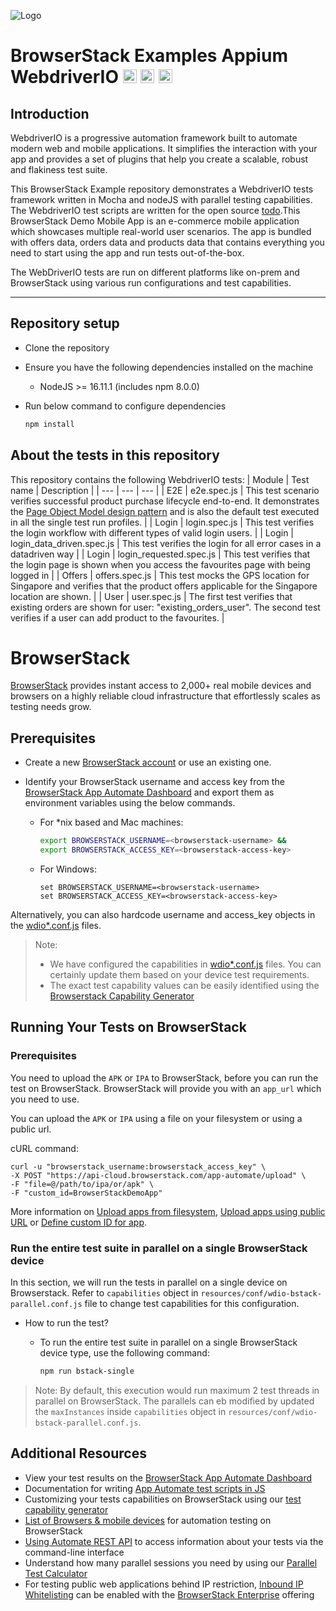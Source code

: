 ![Logo](https://www.browserstack.com/images/static/header-logo.jpg)

# BrowserStack Examples Appium WebdriverIO <a href="https://webdriver.io/"><img src="https://avatars.githubusercontent.com/u/72550141?s=48&v=4" alt="WebdriverIO" height="22" /></a> <a href="https://nodejs.org/en/"><img src="https://brandslogos.com/wp-content/uploads/images/large/nodejs-icon-logo.png" alt="nodejs" height="22" /></a> <a href="https://mochajs.org/"><img src="https://brandslogos.com/wp-content/uploads/images/large/mocha-logo.png" alt="mochs" height="22" /></a>

## Introduction

WebdriverIO is a progressive automation framework built to automate modern web and mobile applications. It simplifies the interaction with your app and provides a set of plugins that help you create a scalable, robust and flakiness test suite.

This BrowserStack Example repository demonstrates a WebdriverIO tests framework written in Mocha and nodeJS with parallel testing capabilities. The WebdriverIO test scripts are written for the open source [todo](todo).This BrowserStack Demo Mobile App is an e-commerce mobile application which showcases multiple real-world user scenarios. The app is bundled with offers data, orders data and products data that contains everything you need to start using the app and run tests out-of-the-box.

The WebDriverIO tests are run on different platforms like on-prem and BrowserStack using various run configurations and test capabilities.

---

## Repository setup

- Clone the repository

- Ensure you have the following dependencies installed on the machine
  - NodeJS >= 16.11.1 (includes npm 8.0.0)

- Run below command to configure dependencies

    ```sh
    npm install
    ```
## About the tests in this repository

This repository contains the following WebdriverIO tests:
| Module   | Test name                          | Description |
| ---      | ---                                | --- |
| E2E      | e2e.spec.js                       | This test scenario verifies successful product purchase lifecycle end-to-end. It demonstrates the [Page Object Model design pattern](https://www.browserstack.com/guide/page-object-model-in-selenium) and is also the default test executed in all the single test run profiles. |
| Login    | login.spec.js                       | This test verifies the login workflow with different types of valid login users. |
| Login    | login_data_driven.spec.js             | This test verifies the login for all error cases in a datadriven way |
| Login    | login_requested.spec.js              | This test verifies that the login page is shown when you access the favourites page with being logged in  |
| Offers   | offers.spec.js                       | This test mocks the GPS location for Singapore and verifies that the product offers applicable for the Singapore location are shown.   |
| User     | user.spec.js                        | The first test verifies that existing orders are shown for user: "existing_orders_user". The second test verifies if a user can add product to the favourites. |

# BrowserStack

[BrowserStack](https://browserstack.com) provides instant access to 2,000+ real mobile devices and browsers on a highly reliable cloud infrastructure that effortlessly scales as testing needs grow.

## Prerequisites
- Create a new [BrowserStack account](https://www.browserstack.com/users/sign_up) or use an existing one.
- Identify your BrowserStack username and access key from the [BrowserStack App Automate Dashboard](https://app-automate.browserstack.com/) and export them as environment variables using the below commands.

   - For \*nix based and Mac machines:

      ```sh
      export BROWSERSTACK_USERNAME=<browserstack-username> &&
      export BROWSERSTACK_ACCESS_KEY=<browserstack-access-key>
      ```

   - For Windows:

      ```shell
      set BROWSERSTACK_USERNAME=<browserstack-username>
      set BROWSERSTACK_ACCESS_KEY=<browserstack-access-key>
      ```
Alternatively, you can also hardcode username and access_key objects in the [wdio*.conf.js](resources/conf/) files.

> Note:
> - We have configured the capabilities in [wdio*.conf.js](resources/conf) files. You can certainly update them based on your device test requirements.
> - The exact test capability values can be easily identified using the [Browserstack Capability Generator](https://browserstack.com/app-automate/capabilities)

## Running Your Tests on BrowserStack

### Prerequisites

You need to upload the `APK` or `IPA` to BrowserStack, before you can run the test on BrowserStack. BrowserStack will provide you with an `app_url` which you need to use.

You can upload the `APK` or `IPA` using a file on your filesystem or using a public url.

cURL command: 
``` shell
curl -u "browserstack_username:browserstack_access_key" \
-X POST "https://api-cloud.browserstack.com/app-automate/upload" \
-F "file=@/path/to/ipa/or/apk" \
-F "custom_id=BrowserStackDemoApp"
```

More information on [Upload apps from filesystem](https://www.browserstack.com/docs/app-automate/appium/upload-app-from-filesystem), [Upload apps using public URL](https://www.browserstack.com/docs/app-automate/appium/upload-app-using-public-url) or [Define custom ID for app](https://www.browserstack.com/docs/app-automate/appium/upload-app-define-custom-id).

### Run the entire test suite in parallel on a single BrowserStack device

In this section, we will run the tests in parallel on a single device on Browserstack. Refer to `capabilities` object in `resources/conf/wdio-bstack-parallel.conf.js` file to change test capabilities for this configuration.

- How to run the test?

  - To run the entire test suite in parallel on a single BrowserStack device type, use the following command:
    ```sh
    npm run bstack-single
    ```
> Note: By default, this execution would run maximum 2 test threads in parallel on BrowserStack. The parallels can eb modified by updated the `maxInstances` inside `capabilities` object in `resources/conf/wdio-bstack-parallel.conf.js`.

## Additional Resources

- View your test results on the [BrowserStack App Automate Dashboard](https://www.browserstack.com/app-automate)
- Documentation for writing [App Automate test scripts in JS](https://www.browserstack.com/docs/app-automate/appium/getting-started/nodejs/webdriverio)
- Customizing your tests capabilities on BrowserStack using our [test capability generator](https://www.browserstack.com/app-automate/capabilities)
- [List of Browsers & mobile devices](https://www.browserstack.com/list-of-browsers-and-platforms?product=automate) for automation testing on BrowserStack
- [Using Automate REST API](https://www.browserstack.com/automate/rest-api) to access information about your tests via the command-line interface
- Understand how many parallel sessions you need by using our [Parallel Test Calculator](https://www.browserstack.com/app-automate/parallel-calculator?ref=github)
- For testing public web applications behind IP restriction, [Inbound IP Whitelisting](https://www.browserstack.com/local-testing/inbound-ip-whitelisting) can be enabled with the [BrowserStack Enterprise](https://www.browserstack.com/enterprise) offering
